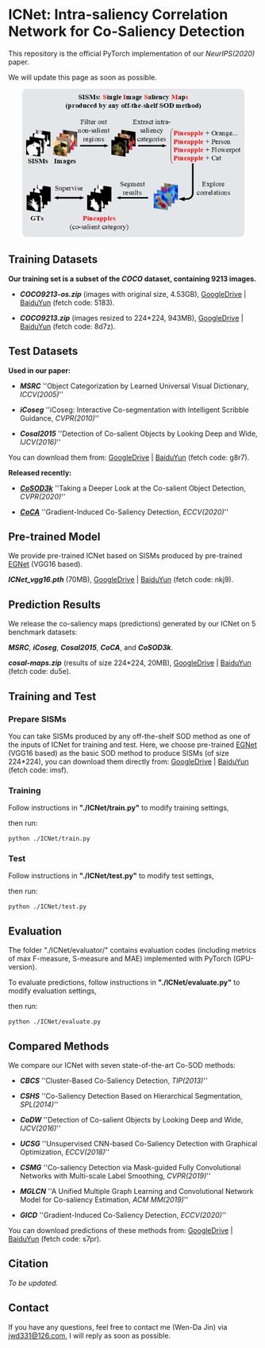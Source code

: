 # **ICNet: Intra-saliency Correlation Network for Co-Saliency Detection**

This repository is the official PyTorch implementation of our *NeurIPS(2020)* paper.

We will update this page as soon as possible.

<div align=center><img width="450" height="300" src=./thumbnail.png/></div>

## Training Datasets

**Our training set is a subset of the *COCO* dataset, containing 9213 images.**

* ***COCO9213-os.zip*** (images with original size, 4.53GB), [GoogleDrive](https://drive.google.com/file/d/1fOfSX_CtWizDapB0OeTJxAydL2yDOP5H/view?usp=sharing) | [BaiduYun](https://pan.baidu.com/s/1wOxdP6EQEqMwjg3_v1z2-A) (fetch code: 5183).

* ***COCO9213.zip*** (images resized to 224*224, 943MB), [GoogleDrive](https://drive.google.com/file/d/1GbA_WKvJm04Z1tR8pTSzBdYVQ75avg4f/view?usp=sharing) | [BaiduYun](https://pan.baidu.com/s/1r-qCLeG3L6i-OrBfKrXANg) (fetch code: 8d7z).

## Test Datasets

**Used in our paper:**

* ***MSRC***		''Object Categorization by Learned Universal Visual Dictionary, *ICCV(2005)*''

* ***iCoseg***		''iCoseg: Interactive Co-segmentation with Intelligent Scribble Guidance, *CVPR(2010)*''

* ***Cosal2015***	''Detection of Co-salient Objects by Looking Deep and Wide, *IJCV(2016)*''

You can download them from: [GoogleDrive](https://drive.google.com/file/d/1fvXvSwiJ5VGk-DuSHJxTw1xsi90FGuAL/view?usp=sharing) | [BaiduYun](https://pan.baidu.com/s/14VXYWO8doyppbonBUyEPpw) (fetch code: g8r7).

**Released recently:**

* **[*CoSOD3k*](http://dpfan.net/CoSOD3K/)**	''Taking a Deeper Look at the Co-salient Object Detection, *CVPR(2020)*''

* **[*CoCA*](http://zhaozhang.net/coca.html)**		''Gradient-Induced Co-Saliency Detection, *ECCV(2020)*''

## Pre-trained Model

We provide pre-trained ICNet based on SISMs produced by pre-trained [EGNet](https://github.com/JXingZhao/EGNet) (VGG16 based).

***ICNet_vgg16.pth*** (70MB), [GoogleDrive](https://drive.google.com/file/d/1wcT_XmwlshbLqCiJetmzQwi1ZNAzxiSU/view?usp=sharing) | [BaiduYun](https://pan.baidu.com/s/1__iiBcAI2S-Ns9MZnZwp8g) (fetch code: nkj9).

## Prediction Results

We release the co-saliency maps (predictions) generated by our ICNet on 5 benchmark datasets:

***MSRC***, ***iCoseg***, ***Cosal2015***, ***CoCA***, and ***CoSOD3k***.

***cosal-maps.zip*** (results of size 224*224, 20MB), [GoogleDrive](https://drive.google.com/file/d/1q9CAzPf5U3VPa_DGxzUGI_DANCuw_WEk/view?usp=sharing) | [BaiduYun](https://pan.baidu.com/s/1qbPJKMTiVStqjSGYWuqSgQ) (fetch code: du5e).

## Training and Test

### Prepare SISMs

You can take SISMs produced by any off-the-shelf SOD method as one of the inputs of ICNet for training and test. Here, we choose pre-trained [EGNet](https://github.com/JXingZhao/EGNet) (VGG16 based) as the basic SOD method to produce SISMs (of size 224*224), you can download them directly from: [GoogleDrive](https://drive.google.com/drive/folders/1cGtXQI2U8pH37-mgSw3otnMsRi36QwBp?usp=sharing) | [BaiduYun](https://pan.baidu.com/s/11xJz-_TPXaL0cnwUYFUOsw) (fetch code: imsf).

### Training

Follow instructions in **"./ICNet/train.py"** to modify training settings,

then run:

```
python ./ICNet/train.py
```

### Test

Follow instructions in **"./ICNet/test.py"** to modify test settings,

then run:

```
python ./ICNet/test.py
```

## Evaluation

The folder "./ICNet/evaluator/" contains evaluation codes (including metrics of max F-measure, S-measure and MAE) implemented with PyTorch (GPU-version). 

To evaluate predictions, follow instructions in **"./ICNet/evaluate.py"** to modify evaluation settings,

then run:

```
python ./ICNet/evaluate.py
```

## Compared Methods

We compare our ICNet with seven state-of-the-art Co-SOD methods:

* ***CBCS***		''Cluster-Based Co-Saliency Detection, *TIP(2013)*''​			  

* ***CSHS***		''Co-Saliency Detection Based on Hierarchical Segmentation, *SPL(2014)*''

* ***CoDW***		''Detection of Co-salient Objects by Looking Deep and Wide, *IJCV(2016)*''

* ***UCSG***		''Unsupervised CNN-based Co-Saliency Detection with Graphical Optimization, *ECCV(2018)*''

* ***CSMG***		''Co-saliency Detection via Mask-guided Fully Convolutional Networks with Multi-scale Label Smoothing, *CVPR(2019)*''

* ***MGLCN***		''A Unified Multiple Graph Learning and Convolutional Network Model for Co-saliency Estimation, *ACM MM(2019)*''

* ***GICD***		''Gradient-Induced Co-Saliency Detection, *ECCV(2020)*''

You can download predictions of these methods from: [GoogleDrive](https://drive.google.com/drive/folders/1qdXWZQ-fF-WaCF-rat0Da7vFrAIYsj09?usp=sharing) | [BaiduYun](https://pan.baidu.com/s/10vpubz39atkg2lz095QvSQ) (fetch code: s7pr).

## Citation

*To be updated.*

## Contact

If you have any questions, feel free to contact me (Wen-Da Jin) via jwd331@126.com, I will reply as soon as possible.